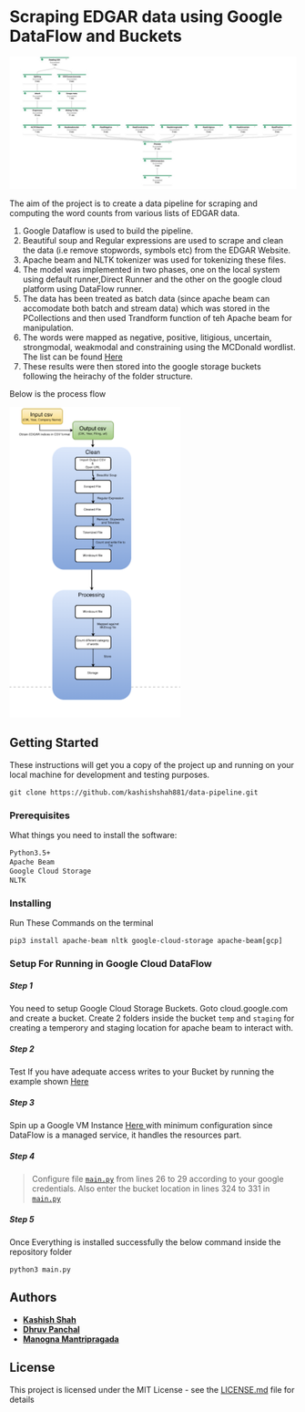 # Scraping EDGAR data using Google DataFlow and Buckets


<img src="https://github.com/kashishshah881/data-pipeline/blob/master/img1.jpeg" width="1000">


The aim of the project is to create a data pipeline for scraping and computing the word counts from various lists of EDGAR data.

1. Google Dataflow is used to build the pipeline. 
2. Beautiful soup and Regular expressions are used to scrape and clean the data (i.e remove stopwords, symbols etc) from the EDGAR Website.
3. Apache beam and NLTK tokenizer was used for tokenizing these files.
4. The model was implemented in two phases, one on the local system using default runner,Direct Runner and the other on the google cloud platform using DataFlow runner.
5. The data has been treated as batch data (since apache beam can accomodate both batch and stream data) which was stored in the PCollections and then used Trandform function of teh Apache beam for manipulation. 
6. The words were mapped as negative, positive, litigious, uncertain, strongmodal, weakmodal and constraining using the MCDonald wordlist. The list can be found <a href='https://drive.google.com/file/d/15UPaF2xJLSVz8DYuphierz67trCxFLcl/view?usp=sharing'>Here</a>
7. These results were then stored into the google storage buckets following the heirachy of the folder structure.


Below is the process flow

<img src="https://github.com/kashishshah881/data-pipeline/blob/master/img2.png" width="300" position='center'>

## Getting Started

These instructions will get you a copy of the project up and running on your local machine for development and testing purposes.

```
git clone https://github.com/kashishshah881/data-pipeline.git

```

### Prerequisites

What things you need to install the software:

```
Python3.5+
Apache Beam
Google Cloud Storage
NLTK
```

### Installing

Run These Commands on the terminal
```
pip3 install apache-beam nltk google-cloud-storage apache-beam[gcp]
```

### Setup For Running in Google Cloud DataFlow
##### Step 1
You need to setup Google Cloud Storage Buckets. Goto cloud.google.com and create a bucket. 
Create 2 folders inside the bucket `temp` and `staging` for creating a temperory and staging location for apache beam to interact with.
##### Step 2
Test If you have adequate access writes to your Bucket by running the example shown <a href='https://googleapis.dev/python/storage/latest/index.html#example-usage'>Here</a>
##### Step 3
Spin up a Google VM Instance <a href='https://console.cloud.google.com/compute/instances'> Here </a> with minimum configuration since DataFlow is a managed service, it handles the resources part.
##### Step 4
> Configure file <a href="https://github.com/kashishshah881/data-pipeline/blob/master/main.py">`main.py`</a> from lines 26 to 29 according to your google credentials. Also enter the bucket location in lines 324 to 331 in <a href="https://github.com/kashishshah881/data-pipeline/blob/master/main.py">`main.py`</a>
##### Step 5
Once Everything is installed successfully the below command inside the repository folder
```
python3 main.py
```



## Authors

* **[Kashish Shah](http://www.kashishshah.com)**
* **[Dhruv Panchal](www.linkedin.com/in/panchaldhruv)**
* **[Manogna Mantripragada](www.linkedin.com/in/manogna-mantripragada)**



## License

This project is licensed under the MIT License - see the [LICENSE.md](LICENSE.md) file for details


